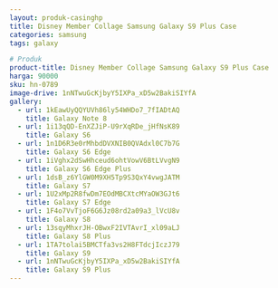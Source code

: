 ```yaml
---
layout: produk-casinghp
title: Disney Member Collage Samsung Galaxy S9 Plus Case
categories: samsung
tags: galaxy

# Produk
product-title: Disney Member Collage Samsung Galaxy S9 Plus Case
harga: 90000
sku: hn-0789
image-drive: 1nNTwuGcKjbyY5IXPa_xD5w2BakiSIYfA
gallery:
  - url: 1kEawUyQQYUVh86ly54WHDo7_7fIADtAQ
    title: Galaxy Note 8
  - url: 1i13qQD-EnXZJiP-U9rXqRDe_jHfNsK89
    title: Galaxy S6
  - url: 1n1D6R3e0rMhbdDVXNIB0QVAdxl0C7b7G
    title: Galaxy S6 Edge
  - url: 1iVghx2dSwHhceud6ohtVowV6BtLVvgN9
    title: Galaxy S6 Edge Plus
  - url: 1dsB_z6YlGW0M9XH5Tp9S3QxY4vwgJATM
    title: Galaxy S7
  - url: 1U2xMp2R8fwDm7EOdMBCXtcMYaOW3GJt6
    title: Galaxy S7 Edge
  - url: 1F4o7VvTjoF6G6Jz08rd2a09a3_lVcU8v
    title: Galaxy S8
  - url: 13sqyMhxrJH-OBwxF2IVTAvrI_xl09aLJ
    title: Galaxy S8 Plus
  - url: 1TA7tolai5BMCTfa3vs2H8FTdcjIczJ79
    title: Galaxy S9
  - url: 1nNTwuGcKjbyY5IXPa_xD5w2BakiSIYfA
    title: Galaxy S9 Plus
---
```

